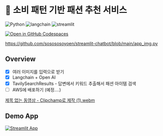 # 👗 소비 패턴 기반 패션 추천 서비스
![Python](https://img.shields.io/badge/python-3670A0?style=for-the-badge&logo=python&logoColor=ffdd54)
![langchain](https://img.shields.io/badge/langchain-1C3C3C?style=for-the-badge&logo=langchain&logoColor=white)
![streamlit](https://img.shields.io/badge/streamlit-FF4B4B?style=for-the-badge&logo=streamlit&logoColor=white)

[![Open in GitHub Codespaces](https://github.com/codespaces/badge.svg)](https://codespaces.new/sosososoyoen/streamlit-chatbot?quickstart=1)

https://github.com/sosososoyoen/streamlit-chatbot/blob/main/app_img.py

## Overview
- [x]  여러 이미지를 입력으로 받기
- [x]  Langchain + Open AI
- [x]  TavilySearchResults - 답변에서 키워드 추출해서 패션 아이템 검색
- [ ]  AWS에 배포하기 (예정....)

[제목 없는 동영상 - Clipchamp로 제작 (1).webm](https://github.com/user-attachments/assets/65c99b8b-18a8-4731-a38a-2f01f7b1bc02)


## Demo App
[![Streamlit App](https://static.streamlit.io/badges/streamlit_badge_black_white.svg)](https://sosososoyoen-streamlit-chatbot-app-img-zikc9u.streamlit.app/)
